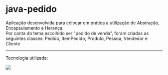 # java-pedido

Aplicação desenvolvida para colocar em prática a utilização de Abstração, Encapsulamento e Herança.<br>
Por conta do tema escolhido ser "pedido de venda", foram criadas as seguintes classes: Pedido, ItemPedido, Produto, Pessoa, Vendedor e Cliente

-----------------------

Tecnologia utilizada:

<img src="https://img.shields.io/badge/Java-ED8B00?style=for-the-badge&logo=java&logoColor=white">
